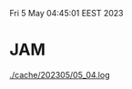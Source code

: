 Fri  5 May 04:45:01 EEST 2023
# JAM
<a href='./cache/202305/05_04.log'>./cache/202305/05_04.log</a>

